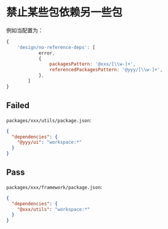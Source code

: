 # 禁止某些包依赖另一些包

例如当配置为：

```javascript
{
    'design/no-reference-deps': [
            error,
            {
                packagesPattern: '@xxx/[\\w-]+',
                referencedPackagesPattern: '@yyy/[\\w-]+',
            },
        ]
}
```

## Failed

`packages/xxx/utils/package.json`:

```json
{
  "dependencies": {
    "@yyy/ui": "workspace:*"
  }
}
```

## Pass

`packages/xxx/framework/package.json`:

```json
{
  "dependencies": {
    "@xxx/utils": "workspace:*"
  }
}
```

